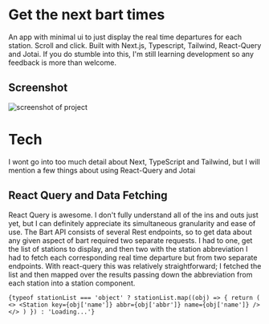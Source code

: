 # Get the next bart times

An app with minimal ui to just display the real time departures for each station. Scroll and click. Built with Next.js, Typescript, Tailwind, React-Query and Jotai. If you do stumble into this, I'm still learning development so any feedback is more than welcome.

## Screenshot

<img src='https://i.imgur.com/778xDH5' alt='screenshot of project' />


# Tech
I wont go into too much detail about Next, TypeScript and Tailwind, but I will mention a few things about using React-Query and Jotai

## React Query and Data Fetching
React Query is awesome. I don't fully understand all of the ins and outs just yet, but I can definitely appreciate its simultaneous granularity and ease of use. The Bart API consists of several Rest endpoints, so to get data about any given aspect of bart required two separate requests. I had to one, get the list of stations to display, and then two with the station abbreviation I had to fetch each corresponding real time departure but from two separate endpoints. With react-query this was relatively straightforward; I fetched the list and then mapped over the results passing down the abbreviation from each station into a station component.

` {typeof stationList === 'object'
          ? stationList.map((obj) => {
              return (
                <>
                  <Station
                    key={obj['name']}
                    abbr={obj['abbr']}
                    name={obj['name']}
                  />
                </>
              )
            })
          : 'Loading...'}
          `
